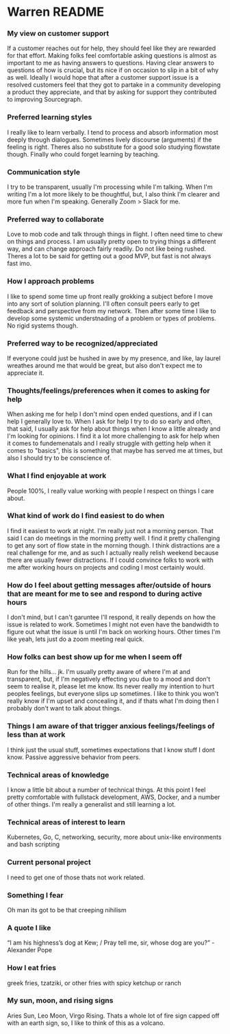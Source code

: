 # Warren README

### My view on customer support
If a customer reaches out for help, they should feel like they are rewarded for that effort. Making folks feel comfortable asking questions is almost as important to me as having answers to questions. Having clear answers to questions of how is crucial, but its nice if on occasion to slip in a bit of why as well. Ideally I would hope that after a customer support issue is a resolved customers feel that they got to partake in a community developing a product they appreciate, and that by asking for support they contributed to improving Sourcegraph. 

### Preferred learning styles
I really like to learn verbally. I tend to process and absorb information most deeply through dialogues. Sometimes lively discourse (arguments) if the feeling is right. Theres also no substitute for a good solo studying flowstate though. Finally who could forget learning by teaching. 

### Communication style
I try to be transparent, usually I'm processing while I'm talking. When I'm writing I'm a lot more likely to be thoughtful, but, I also think I'm clearer and more fun when I'm speaking. Generally Zoom > Slack for me.

### Preferred way to collaborate
Love to mob code and talk through things in flight. I often need time to chew on things and process. I am usually pretty open to trying things a different way, and can change approach fairly readily. Do not like being rushed. Theres a lot to be said for getting out a good MVP, but fast is not always fast imo.

### How I approach problems
I like to spend some time up front really grokking a subject before I move into any sort of solution planning. I'll often consult peers early to get feedback and perspective from my network. Then after some time I like to develop some systemic understnading of a problem or types of problems. No rigid systems though.

### Preferred way to be recognized/appreciated
If everyone could just be hushed in awe by my presence, and like, lay laurel wreathes around me that would be great, but also don't expect me to appreciate it. 

### Thoughts/feelings/preferences when it comes to asking for help
When asking me for help I don't mind open ended questions, and if I can help I generally love to. When I ask for help I try to do so early and often, that said, I usually ask for help about things when I know a little already and I'm looking for opinions. I find it a lot more challenging to ask for help when it comes to fundemenatals and I really struggle with getting help when it comes to "basics", this is something that maybe has served me at times, but also I should try to be conscience of. 

### What I find enjoyable at work
People 100%, I really value working with people I respect on things I care about.

### What kind of work do I find easiest to do when
I find it easiest to work at night. I'm really just not a morning person. That said I can do meetings in the morning pretty well. I find it pretty challenging to get any sort of flow state in the morning though. I think distractions are a real challenge for me, and as such I actually really relish weekend because there are usually fewer distractions. If I could convince folks to work with me after working hours on projects and coding I most certainly would.

### How do I feel about getting messages after/outside of hours that are meant for me to see and respond to during active hours
I don't mind, but I can't garuntee I'll respond, it really depends on how the issue is related to work. Sometimes I might not even have the bandwidth to figure out what the issue is until I'm back on working hours. Other times I'm like yeah, lets just do a zoom meeting real quick.

### How folks can best show up for me when I seem off
Run for the hills... jk. I'm usually pretty aware of where I'm at and transparent, but, if I'm negatively effecting you due to a mood and don't seem to realise it, please let me know. Its never really my intention to hurt peoples feelings, but everyone slips up sometimes. I like to think you won't really know if I'm upset and concealing it, and if thats what I'm doing then I probably don't want to talk about things.

### Things I am aware of that trigger anxious feelings/feelings of less than at work
I think just the usual stuff, sometimes expectations that I know stuff I dont know. Passive aggressive behavior from peers. 

### Technical areas of knowledge
I know a little bit about a number of technical things. At this point I feel pretty comfortable with fullstack development, AWS, Docker, and a number of other things. I'm really a generalist and still learning a lot.

### Technical areas of interest to learn
Kubernetes, Go, C, networking, security, more about unix-like environments and bash scripting

### Current personal project
I need to get one of those thats not work related.

### Something I fear
Oh man its got to be that creeping nihilism

### A quote I like
“I am his highness’s dog at Kew; / Pray tell me, sir, whose dog are you?” -Alexander Pope

### How I eat fries
greek fries, tzatziki, or other fries with spicy ketchup or ranch

### My sun, moon, and rising signs
Aries Sun, Leo Moon, Virgo Rising. Thats a whole lot of fire sign capped off with an earth sign, so, I like to think of this as a volcano. 
